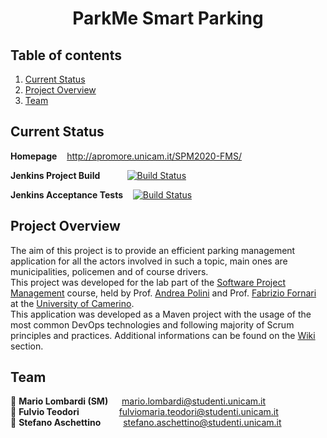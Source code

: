 <h1 align="center">ParkMe Smart Parking</h1>

## Table of contents

1. [Current Status](#status)
2. [Project Overview](#about)
3. [Team](#team)

## Current Status <a name="status"/>

**Homepage** &nbsp;&nbsp; <http://apromore.unicam.it/SPM2020-FMS/>

**Jenkins Project Build** &nbsp;&nbsp;&nbsp;&nbsp;&nbsp;&nbsp;&nbsp;&nbsp;&nbsp; [![Build Status](http://apromore.unicam.it/jenkins/buildStatus/icon?job=SPM2020FMS)](http://apromore.unicam.it:80/jenkins/job/SPM2020FMS/)

**Jenkins Acceptance Tests** &nbsp;&nbsp; [![Build Status](http://apromore.unicam.it/jenkins/buildStatus/icon?job=SPM2020FMS-AcceptanceTests)](http://apromore.unicam.it:80/jenkins/job/SPM2020FMS-AcceptanceTests/)

## Project Overview <a name="about"/>

The aim of this project is to provide an efficient parking management application for all the actors involved in such a topic, main ones are municipalities, policemen and of course drivers.  
This project was developed for the lab part of the [Software Project Management](http://didattica.cs.unicam.it/doku.php?id=didattica:magistrale:spm:ay_2021:main) course, held by Prof. [Andrea Polini](http://docenti.unicam.it/pdett.aspx?ids=N&tv=d&UteId=626&ru=RD) and Prof. [Fabrizio Fornari](https://docenti.unicam.it/pdett.aspx?ids=N&tv=d&UteId=1179&ru=PROFCONTR) at the [University of Camerino](http://www.unicam.it/).   
This application was developed as a Maven project with the usage of the most common DevOps technologies and following majority of Scrum principles and practices.
Additional informations can be found on the [Wiki](https://github.com/FabrizioFornari/SPM2020-FMS/wiki) section.  

## Team <a name="team"/>
👤 **Mario Lombardi (SM)** &emsp; mario.lombardi@studenti.unicam.it  
👤 **Fulvio Teodori** &emsp;&emsp;&emsp;&emsp; fulviomaria.teodori@studenti.unicam.it  
👤 **Stefano Aschettino** &emsp;&emsp; stefano.aschettino@studenti.unicam.it 


